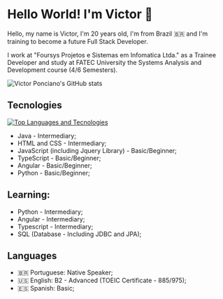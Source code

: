 # Hello World! I'm Victor 👋

Hello, my name is Victor, I'm 20 years old, I'm from Brazil 🇧🇷 and I'm training to become a future Full Stack Developer.

I work at "Foursys Projetos e Sistemas em Infomatica Ltda." as a Trainee Developer and study at FATEC University the Systems Analysis and Development course (4/6 Semesters).

![Victor Ponciano's GitHub stats](https://github-readme-stats.vercel.app/api?username=VictorPonciano1&show_icons=true&theme=radical&count_private=true)

## Tecnologies
[![Top Languages and Tecnologies](https://github-readme-stats.vercel.app/api/top-langs/?username=VictorPonciano1&layout=compact&theme=radical&count_private=true)](https://github.com/VictorPonciano1/github-readme-stats)
+ Java - Intermediary;
+ HTML and CSS - Intermediary;
+ JavaScript (including Jquery Library) - Basic/Beginner;
+ TypeScript - Basic/Beginner;
+ Angular - Basic/Beginner;
+ Python - Basic/Beginner;

## Learning:

+ Python - Intermediary;
+ Angular - Intermediary;
+ Typescript - Intermediary;
+ SQL (Database - Including JDBC and JPA);

## Languages

+ :brazil: Portuguese: Native Speaker;
+ :us: English: B2 - Advanced (TOEIC Certificate - 885/975);
+ :es: Spanish: Basic;
